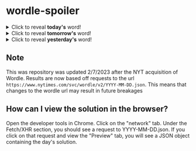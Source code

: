 # wordle-spoiler

<details>
  <summary>Click to reveal <b>today's</b> word!</summary>
  <br>
  <b> shaft </b>
</details>

<details>
  <summary>Click to reveal <b>tomorrow's</b> word!</summary>
  <br>
  <b> speck </b>
</details>

<details>
  <summary>Click to reveal <b>yesterday's</b> word!</summary>
  <br>
  <b> refer </b>
</details>

## Note
This was repository was updated 2/7/2023 after the NYT acquisition of Wordle. Results are now based off requests to the url `https://www.nytimes.com/svc/wordle/v2/YYYY-MM-DD.json`. This means that changes to the wordle url may result in future breakages

## How can I view the solution in the browser?
Open the developer tools in Chrome. Click on the "network" tab. Under the Fetch/XHR section, you should see a request to YYYY-MM-DD.json. If you click on that request and view the "Preview" tab, you will see a JSON object containing the day's solution.
